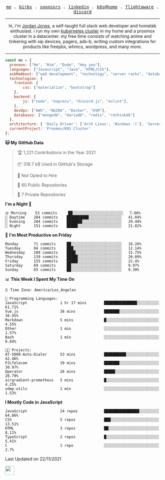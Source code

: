 <p align="center">
  <samp>
    <a href="https://jordanjones.org/">me</a> .
    <a href="https://twitter.com/kashalls">birbs</a> .
    <a href="https://github.com/sponsors/kashalls">sponsors</a> .
    <a href="https://linkedin.com/in/jordpjones">linkedin</a> .
    <a href="https://github.com/kashalls/home-cluster">k8s@home</a> .
    <a href="https://flightaware.com/adsb/stats/user/kashalls">flightaware</a> .
    <a href="https://discord.gg/ctgrp8k">discord</a>
  </samp>
</p>

---

<p align="center">hi, i'm <a href="https://jordanjones.org/">Jordan Jones</a>, a self-taught full stack web developer and homelab enthusiast. i run my own <a href="https://github.com/kashalls/home-cluster">kubernetes cluster</a> in my home and a proxmox cluster in a datacenter. my free time consists of watching anime and tinkering with sip devices, pagers, ads-b, writing custom integrations for products like freepbx, whmcs, wordpress, and many more.</p>

---


```javascript
const me = {
  pronoun: ["He", "Him", "Dude", "Hey you"],
  languages: ["Javascript", "Java", "HTML/CSS"],
  askMeAbout: ["web development", "technology", "server racks", "databases"],
  technologies: {
    frontend: {
        css: ["materialize", "bootstrap"]
    },
    backend: {
        js: ["node", "express", "discord.js", "eslint"],
    },
    devOps: ["AWS", "NGINX", "Docker", "KVM"],
    databases: ["mongodb", "mariadb", "redis", "rethinkdb"]
  },
  architecture: { 'Daily Driver': ['Arch Linux', 'Windows :['], 'Server Applications': 'Ubuntu Focal' },
  currentProject: 'Proxmox/K8S Cluster'
};
```

<!--START_SECTION:waka-->
**🐱 My GitHub Data** 

> 🏆 1,221 Contributions in the Year 2021
 > 
> 📦 318.7 kB Used in GitHub's Storage 
 > 
> 🚫 Not Opted to Hire
 > 
> 📜 60 Public Repositories 
 > 
> 🔑 7 Private Repositories  
 > 
**I'm a Night 🦉** 

```text
🌞 Morning    53 commits     ██░░░░░░░░░░░░░░░░░░░░░░░   7.66% 
🌆 Daytime    284 commits    ██████████░░░░░░░░░░░░░░░   41.04% 
🌃 Evening    204 commits    ███████░░░░░░░░░░░░░░░░░░   29.48% 
🌙 Night      151 commits    █████░░░░░░░░░░░░░░░░░░░░   21.82%

```
📅 **I'm Most Productive on Friday** 

```text
Monday       71 commits     ██░░░░░░░░░░░░░░░░░░░░░░░   10.26% 
Tuesday      84 commits     ███░░░░░░░░░░░░░░░░░░░░░░   12.14% 
Wednesday    109 commits    ████░░░░░░░░░░░░░░░░░░░░░   15.75% 
Thursday     139 commits    █████░░░░░░░░░░░░░░░░░░░░   20.09% 
Friday       155 commits    █████░░░░░░░░░░░░░░░░░░░░   22.4% 
Saturday     69 commits     ██░░░░░░░░░░░░░░░░░░░░░░░   9.97% 
Sunday       65 commits     ██░░░░░░░░░░░░░░░░░░░░░░░   9.39%

```


📊 **This Week I Spent My Time On** 

```text
⌚︎ Time Zone: America/Los_Angeles

💬 Programming Languages: 
JavaScript               1 hr 17 mins        ███████████████░░░░░░░░░░   61.71% 
Vue.js                   38 mins             ███████░░░░░░░░░░░░░░░░░░   30.95% 
Markdown                 5 mins              █░░░░░░░░░░░░░░░░░░░░░░░░   4.55% 
Other                    1 min               ░░░░░░░░░░░░░░░░░░░░░░░░░   1.57% 
Bash                     1 min               ░░░░░░░░░░░░░░░░░░░░░░░░░   0.84%

🐱‍💻 Projects: 
AT-5000-Auto-Dialer      53 mins             ██████████░░░░░░░░░░░░░░░   42.46% 
PJLTelecom               39 mins             ███████░░░░░░░░░░░░░░░░░░   30.97% 
Operator                 26 mins             █████░░░░░░░░░░░░░░░░░░░░   20.79% 
airgradient-prometheus   5 mins              █░░░░░░░░░░░░░░░░░░░░░░░░   4.25% 
udmp-utils               1 min               ░░░░░░░░░░░░░░░░░░░░░░░░░   1.53%

```

**I Mostly Code in JavaScript** 

```text
JavaScript               24 repos            ████████████████░░░░░░░░░   64.86% 
CSS                      5 repos             ███░░░░░░░░░░░░░░░░░░░░░░   13.51% 
HTML                     3 repos             ██░░░░░░░░░░░░░░░░░░░░░░░   8.11% 
TypeScript               2 repos             █░░░░░░░░░░░░░░░░░░░░░░░░   5.41% 
C                        1 repo              ░░░░░░░░░░░░░░░░░░░░░░░░░   2.7%

```



 Last Updated on 22/11/2021
<!--END_SECTION:waka-->

<img src="https://media.giphy.com/media/WUlplcMpOCEmTGBtBW/giphy.gif" width="30">
